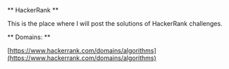 ﻿** HackerRank **

This is the place where I will post the solutions of HackerRank challenges.

** Domains: **

[https://www.hackerrank.com/domains/algorithms](https://www.hackerrank.com/domains/algorithms)
